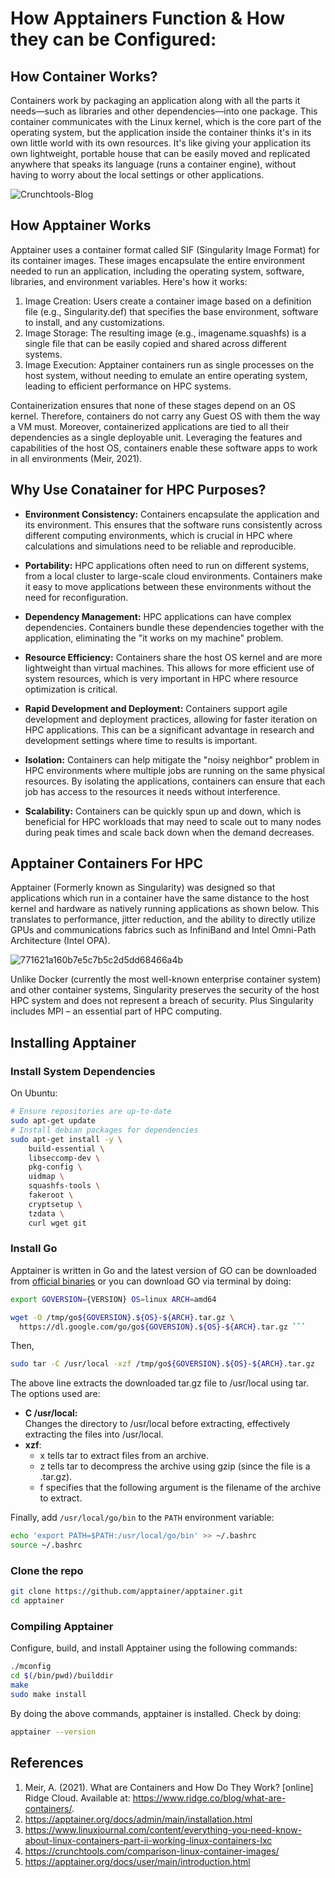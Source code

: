 # How Apptainers Function & How they can be Configured:

## How Container Works? 

Containers work by packaging an application along with all the parts it needs—such as libraries and other dependencies—into one package. This container communicates with the Linux kernel, which is the core part of the operating system, but the application inside the container thinks it's in its own little world with its own resources. It's like giving your application its own lightweight, portable house that can be easily moved and replicated anywhere that speaks its language (runs a container engine), without having to worry about the local settings or other applications.

![Crunchtools-Blog](https://github.com/TeachingMaterial/ace-2023_-team-0/assets/85470428/3637b9fa-256f-49d5-b67a-c24cdae02399)

## How Apptainer Works

Apptainer uses a container format called SIF (Singularity Image Format) for its container images. These images encapsulate the entire environment needed to run an application, including the operating system, software, libraries, and environment variables. Here's how it works:

1. Image Creation: Users create a container image based on a definition file (e.g., Singularity.def) that specifies the base environment, software to install, and any customizations.
2. Image Storage: The resulting image (e.g., imagename.squashfs) is a single file that can be easily copied and shared across different systems.
3. Image Execution: Apptainer containers run as single processes on the host system, without needing to emulate an entire operating system, leading to efficient performance on HPC systems.

Containerization ensures that none of these stages depend on an OS kernel. Therefore, containers do not carry any Guest OS with them the way a VM must. Moreover, containerized applications are tied to all their dependencies as a single deployable unit. Leveraging the features and capabilities of the host OS, containers enable these software apps to work in all environments (Meir, 2021).

## Why Use Conatainer for HPC Purposes?

- <b>Environment Consistency:</b>
  Containers encapsulate the application and its environment. This ensures that the software runs consistently across different computing environments, which is crucial in HPC where calculations and simulations need to be reliable and reproducible.

- <b>Portability:</b>
  HPC applications often need to run on different systems, from a local cluster to large-scale cloud environments. Containers make it easy to move applications between these environments without the need for reconfiguration.

- <b>Dependency Management:</b>
  HPC applications can have complex dependencies. Containers bundle these dependencies together with the application, eliminating the "it works on my machine" problem.

- <b>Resource Efficiency:</b>
  Containers share the host OS kernel and are more lightweight than virtual machines. This allows for more efficient use of system resources, which is very important in HPC where resource optimization is critical.

- <b>Rapid Development and Deployment:</b>
  Containers support agile development and deployment practices, allowing for faster iteration on HPC applications. This can be a significant advantage in research and development settings where time to results is important.

- <b>Isolation:</b>
  Containers can help mitigate the "noisy neighbor" problem in HPC environments where multiple jobs are running on the same physical resources. By isolating the applications, containers can ensure that each job has access to the resources it needs without interference.

- <b>Scalability:</b>
  Containers can be quickly spun up and down, which is beneficial for HPC workloads that may need to scale out to many nodes during peak times and scale back down when the demand decreases.

## Apptainer Containers For HPC

Apptainer (Formerly known as Singularity) was designed so that applications which run in a container have the same distance to the host kernel and hardware as natively running applications as shown below. This translates to performance, jitter reduction, and the ability to directly utilize GPUs and communications fabrics such as InfiniBand and Intel Omni-Path Architecture (Intel OPA).

![771621a160b7e5c7b5c2d5dd68466a4b](https://github.com/TeachingMaterial/ace-2023_-team-0/assets/85470428/bd4b0d82-af71-426b-8f20-7da5bafdbf03)

Unlike Docker (currently the most well-known enterprise container system) and other container systems, Singularity preserves the security of the host HPC system and does not represent a breach of security. Plus Singularity includes MPI – an essential part of HPC computing.


## Installing Apptainer

### Install System Dependencies

On Ubuntu:

```sh
# Ensure repositories are up-to-date
sudo apt-get update
# Install debian packages for dependencies
sudo apt-get install -y \
    build-essential \
    libseccomp-dev \
    pkg-config \
    uidmap \
    squashfs-tools \
    fakeroot \
    cryptsetup \
    tzdata \
    curl wget git
```

### Install Go
Apptainer is written in Go and the latest version of GO can be downloaded from [official binaries](https://golang.org/dl/) or you can download GO via terminal by doing:

```sh
export GOVERSION={VERSION} OS=linux ARCH=amd64

wget -O /tmp/go${GOVERSION}.${OS}-${ARCH}.tar.gz \
  https://dl.google.com/go/go${GOVERSION}.${OS}-${ARCH}.tar.gz ```
```
Then,

```sh
sudo tar -C /usr/local -xzf /tmp/go${GOVERSION}.${OS}-${ARCH}.tar.gz
```
The above line extracts the downloaded tar.gz file to /usr/local using tar. The options used are:

- <b>C /usr/local:</b> </br> Changes the directory to /usr/local before extracting, effectively extracting the files into /usr/local.
- <b>xzf</b>:
  - x tells tar to extract files from an archive.
  - z tells tar to decompress the archive using gzip (since the file is a .tar.gz).
  - f specifies that the following argument is the filename of the archive to extract.

Finally, add `/usr/local/go/bin` to the `PATH` environment variable:

```sh
echo 'export PATH=$PATH:/usr/local/go/bin' >> ~/.bashrc
source ~/.bashrc
```

### Clone the repo

```sh
git clone https://github.com/apptainer/apptainer.git
cd apptainer
```

### Compiling Apptainer

Configure, build, and install Apptainer using the following commands:

```sh
./mconfig
cd $(/bin/pwd)/builddir
make
sudo make install
```

By doing the above commands, apptainer is installed. Check by doing: 

```sh
apptainer --version
```

## References

1. Meir, A. (2021). What are Containers and How Do They Work? [online] Ridge Cloud. Available at: https://www.ridge.co/blog/what-are-containers/.
2. https://apptainer.org/docs/admin/main/installation.html
3. https://www.linuxjournal.com/content/everything-you-need-know-about-linux-containers-part-ii-working-linux-containers-lxc
4. https://crunchtools.com/comparison-linux-container-images/
5. https://apptainer.org/docs/user/main/introduction.html

